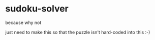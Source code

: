 # sudoku-solver
because why not

just need to make this so that the puzzle isn't hard-coded into this :-)
